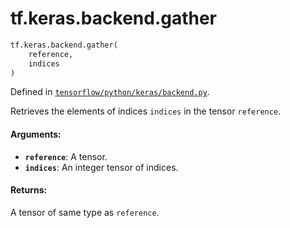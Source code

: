 <div itemscope itemtype="http://developers.google.com/ReferenceObject">
<meta itemprop="name" content="tf.keras.backend.gather" />
<meta itemprop="path" content="Stable" />
</div>

# tf.keras.backend.gather

``` python
tf.keras.backend.gather(
    reference,
    indices
)
```



Defined in [`tensorflow/python/keras/backend.py`](https://www.tensorflow.org/code/tensorflow/python/keras/backend.py).

Retrieves the elements of indices `indices` in the tensor `reference`.

#### Arguments:

* <b>`reference`</b>: A tensor.
* <b>`indices`</b>: An integer tensor of indices.


#### Returns:

A tensor of same type as `reference`.